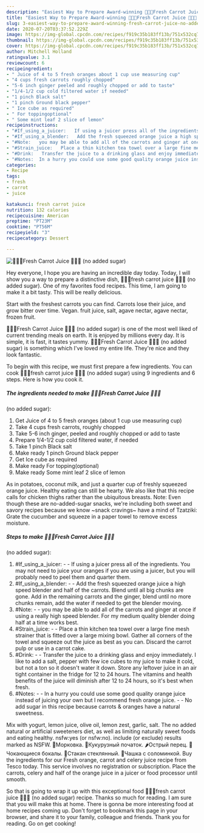 ```yaml
---
description: "Easiest Way to Prepare Award-winning 🥕🥂🥕Fresh Carrot Juice 🥕🥂🥕 (no added sugar)"
title: "Easiest Way to Prepare Award-winning 🥕🥂🥕Fresh Carrot Juice 🥕🥂🥕 (no added sugar)"
slug: 3-easiest-way-to-prepare-award-winning-fresh-carrot-juice-no-added-sugar
date: 2020-07-20T03:37:52.229Z
image: https://img-global.cpcdn.com/recipes/f919c35b183ff13b/751x532cq70/🥕🥂🥕fresh-carrot-juice-🥕🥂🥕-no-added-sugar-recipe-main-photo.jpg
thumbnail: https://img-global.cpcdn.com/recipes/f919c35b183ff13b/751x532cq70/🥕🥂🥕fresh-carrot-juice-🥕🥂🥕-no-added-sugar-recipe-main-photo.jpg
cover: https://img-global.cpcdn.com/recipes/f919c35b183ff13b/751x532cq70/🥕🥂🥕fresh-carrot-juice-🥕🥂🥕-no-added-sugar-recipe-main-photo.jpg
author: Mitchell Holland
ratingvalue: 3.1
reviewcount: 6
recipeingredient:
- " Juice of 4 to 5 fresh oranges about 1 cup use measuring cup"
- "4 cups fresh carrots roughly chopped"
- "5-6 inch ginger peeled and roughly chopped or add to taste"
- "1/4-1/2 cup cold filtered water if needed"
- "1 pinch Black salt"
- "1 pinch Ground black pepper"
- " Ice cube as required"
- " For toppingoptional"
- " Some mint leaf 2 slice of lemon"
recipeinstructions:
- "#If_using_a_juicer:   If using a juicer press all of the ingredients. You may not need to juice your oranges if you are using a juicer, but you will probably need to peel them and quarter them."
- "#If_using_a_blender:   Add the fresh squeezed orange juice a high speed blender and half of the carrots. Blend until all big chunks are gone. Add in the remaining carrots and the ginger, blend until no more chunks remain, add the water if needed to get the blender moving."
- "#Note:   you may be able to add all of the carrots and ginger at once if using a really high speed blender. For my medium quality blender doing half at a time works best."
- "#Strain_juice:   Place a thin kitchen tea towel over a large fine mesh strainer that is fitted over a large mixing bowl. Gather all corners of the towel and squeeze out the juice as best as you can. Discard the carrot pulp or use in a carrot cake."
- "#Drink:   Transfer the juice to a drinking glass and enjoy immediately. I like to add a salt, pepper with few ice cubes to my juice to make it cold, but not a ton so it doesn&#39;t water it down. Store any leftover juice in an air tight container in the fridge for 12 to 24 hours. The vitamins and health benefits of the juice will diminish after 12 to 24 hours, so it&#39;s best when fresh."
- "#Notes:  In a hurry you could use some good quality orange juice instead of juicing your own but I recommend fresh orange juice.  No add sugar in this recipe because carrots &amp; oranges have a natural sweetness."
categories:
- Recipe
tags:
- fresh
- carrot
- juice

katakunci: fresh carrot juice 
nutrition: 132 calories
recipecuisine: American
preptime: "PT23M"
cooktime: "PT56M"
recipeyield: "3"
recipecategory: Dessert

---
```



![🥕🥂🥕Fresh Carrot Juice 🥕🥂🥕
(no added sugar)](https://img-global.cpcdn.com/recipes/f919c35b183ff13b/751x532cq70/🥕🥂🥕fresh-carrot-juice-🥕🥂🥕-no-added-sugar-recipe-main-photo.jpg)

Hey everyone, I hope you are having an incredible day today. Today, I will show you a way to prepare a distinctive dish, 🥕🥂🥕fresh carrot juice 🥕🥂🥕
(no added sugar). One of my favorites food recipes. This time, I am going to make it a bit tasty. This will be really delicious.

Start with the freshest carrots you can find. Carrots lose their juice, and grow bitter over time. Vegan. fruit juice, salt, agave nectar, agave nectar, frozen fruit.

🥕🥂🥕Fresh Carrot Juice 🥕🥂🥕
(no added sugar) is one of the most well liked of current trending meals on earth. It is enjoyed by millions every day. It is simple, it is fast, it tastes yummy. 🥕🥂🥕Fresh Carrot Juice 🥕🥂🥕
(no added sugar) is something which I've loved my entire life. They're nice and they look fantastic.


To begin with this recipe, we must first prepare a few ingredients. You can cook 🥕🥂🥕fresh carrot juice 🥕🥂🥕
(no added sugar) using 9 ingredients and 6 steps. Here is how you cook it.

<!--inarticleads1-->

##### The ingredients needed to make 🥕🥂🥕Fresh Carrot Juice 🥕🥂🥕
(no added sugar):

1. Get  Juice of 4 to 5 fresh oranges (about 1 cup use measuring cup)
1. Take 4 cups fresh carrots, roughly chopped
1. Take 5-6 inch ginger, peeled and roughly chopped or add to taste
1. Prepare 1/4-1/2 cup cold filtered water, if needed
1. Take 1 pinch Black salt
1. Make ready 1 pinch Ground black pepper
1. Get  Ice cube as required
1. Make ready  For topping(optional)
1. Make ready  Some mint leaf 2 slice of lemon


As in potatoes, coconut milk, and just a quarter cup of freshly squeezed orange juice. Healthy eating can still be hearty. We also like that this recipe calls for chicken thighs rather than the ubiquitous breasts. Note: Even though these are no-added-sugar snacks, we&#39;re including both sweet and savory recipes because we know ~snack cravings~ have a mind of Tzatziki: Grate the cucumber and squeeze in a paper towel to remove excess moisture. 

<!--inarticleads2-->

##### Steps to make 🥕🥂🥕Fresh Carrot Juice 🥕🥂🥕
(no added sugar):

1. #If_using_a_juicer:  -  - If using a juicer press all of the ingredients. You may not need to juice your oranges if you are using a juicer, but you will probably need to peel them and quarter them.
1. #If_using_a_blender:  -  - Add the fresh squeezed orange juice a high speed blender and half of the carrots. Blend until all big chunks are gone. Add in the remaining carrots and the ginger, blend until no more chunks remain, add the water if needed to get the blender moving.
1. #Note:  -  - you may be able to add all of the carrots and ginger at once if using a really high speed blender. For my medium quality blender doing half at a time works best.
1. #Strain_juice:  -  - Place a thin kitchen tea towel over a large fine mesh strainer that is fitted over a large mixing bowl. Gather all corners of the towel and squeeze out the juice as best as you can. Discard the carrot pulp or use in a carrot cake.
1. #Drink:  -  - Transfer the juice to a drinking glass and enjoy immediately. I like to add a salt, pepper with few ice cubes to my juice to make it cold, but not a ton so it doesn&#39;t water it down. Store any leftover juice in an air tight container in the fridge for 12 to 24 hours. The vitamins and health benefits of the juice will diminish after 12 to 24 hours, so it&#39;s best when fresh.
1. #Notes: -  - In a hurry you could use some good quality orange juice instead of juicing your own but I recommend fresh orange juice. -  - No add sugar in this recipe because carrots &amp; oranges have a natural sweetness.


Mix with yogurt, lemon juice, olive oil, lemon zest, garlic, salt. The no added natural or artificial sweeteners diet, as well as limiting naturally sweet foods and eating healthy. nsfw:yes (or nsfw:no). include (or exclude) results marked as NSFW. 🥕Морковка. 🌽Кукурузный початок. 🌶️Острый перец. 🥂Чокающиеся бокалы. 🥃Стакан стеклянный. 🥤Чашка с соломинкой. Buy the ingredients for our Fresh orange, carrot and celery juice recipe from Tesco today. This service involves no registration or subscription. Place the carrots, celery and half of the orange juice in a juicer or food processor until smooth. 

So that is going to wrap it up with this exceptional food 🥕🥂🥕fresh carrot juice 🥕🥂🥕
(no added sugar) recipe. Thanks so much for reading. I am sure that you will make this at home. There is gonna be more interesting food at home recipes coming up. Don't forget to bookmark this page in your browser, and share it to your family, colleague and friends. Thank you for reading. Go on get cooking!
